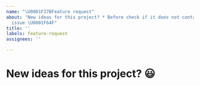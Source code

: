 ```yaml
---
name: "\U0001F37BFeature request"
about: "New ideas for this project? * Before check if it does not contain existing
  issue \U0001F64F"
title: ''
labels: feature-request
assignees: ''

---
```


# New ideas for this project? 😃

<!--- If you're suggesting a change/improvement, tell us how it should work -->
